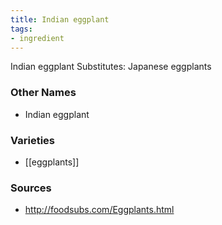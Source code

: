 ```yaml
---
title: Indian eggplant
tags:
- ingredient
---
```

Indian eggplant Substitutes: Japanese eggplants

### Other Names

* Indian eggplant

### Varieties

* [[eggplants]]

### Sources
* http://foodsubs.com/Eggplants.html
